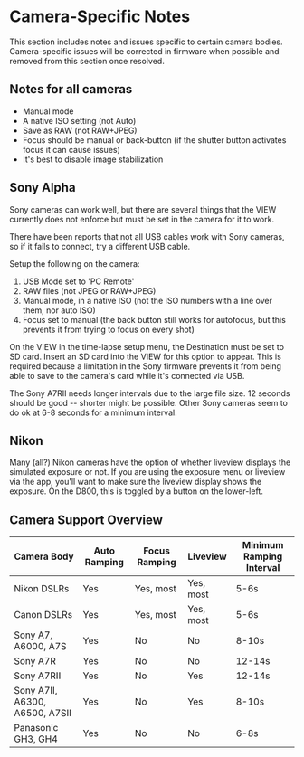 # Camera-Specific Notes

This section includes notes and issues specific to certain camera bodies.  Camera-specific issues will be corrected in firmware when possible and removed from this section once resolved.

## Notes for all cameras

* Manual mode
* A native ISO setting (not Auto)
* Save as RAW (not RAW+JPEG)
* Focus should be manual or back-button (if the shutter button activates focus it can cause issues)
* It's best to disable image stabilization

## Sony Alpha

Sony cameras can work well, but there are several things that the VIEW currently does not enforce but must be set in the camera for it to work.

There have been reports that not all USB cables work with Sony cameras, so if it fails to connect, try a different USB cable.

Setup the following on the camera:

1. USB Mode set to 'PC Remote'
2. RAW files (not JPEG or RAW+JPEG)
3. Manual mode, in a native ISO (not the ISO numbers with a line over them, nor auto ISO)
4. Focus set to manual (the back button still works for autofocus, but this prevents it from trying to focus on every shot)

On the VIEW in the time-lapse setup menu, the Destination must be set to SD card.  Insert an SD card into the VIEW for this option to appear.  This is required because a limitation in the Sony firmware prevents it from being able to save to the camera's card while it's connected via USB.

The Sony A7RII needs longer intervals due to the large file size.  12 seconds should be good -- shorter might be possible.  Other Sony cameras seem to do ok at 6-8 seconds for a minimum interval.

## Nikon

Many (all?) Nikon cameras have the option of whether liveview displays the simulated exposure or not.  If you are using the exposure menu or liveview via the app, you'll want to make sure the liveview display shows the exposure.  On the D800, this is toggled by a button on the lower-left.

## Camera Support Overview

Camera Body | Auto Ramping | Focus Ramping | Liveview | Minimum Ramping Interval
------------|--------------|---------------|----------|----------------- 
Nikon DSLRs | Yes          | Yes, most     | Yes, most| 5-6s
Canon DSLRs | Yes          | Yes, most     | Yes, most| 5-6s
Sony A7, A6000, A7S | Yes   | No            | No       | 8-10s
Sony A7R    | Yes          | No            | No       | 12-14s
Sony A7RII  | Yes          | No            | Yes      | 12-14s
Sony A7II, A6300, A6500, A7SII | Yes   | No            | Yes       | 8-10s
Panasonic GH3, GH4 | Yes          | No     | No | 6-8s
